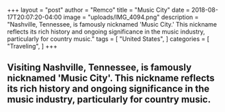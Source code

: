 +++
layout = "post"
author = "Remco"
title = "Music City"
date = 2018-08-17T20:07:20-04:00
image = "uploads/IMG_4094.png"
description = "Nashville, Tennessee, is famously nicknamed 'Music City.' This nickname reflects its rich history and ongoing significance in the music industry, particularly for country music."
tags = [
"United States",
]
categories = [
"Traveling",
]
+++

## Visiting Nashville, Tennessee, is famously nicknamed 'Music City'. This nickname reflects its rich history and ongoing significance in the music industry, particularly for country music.

